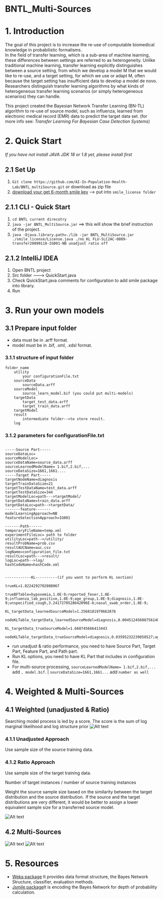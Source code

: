 # BNTL_Multi-Sources 
# 1. Introduction 

The goal of this project is to increase the re-use of computable biomedical knowledge in probabilistic formalisms.   
In the field of transfer learning, which is a sub-area of machine learning, these differences between settings are referred to as heterogeneity. Unlike traditional machine learning, transfer learning explicitly distinguishes between a source setting, from which we develop a model M that we would like to re-use, and a target setting, for which we use or adapt M, often because the target setting has insufficient data to develop a model de novo. Researchers distinguish transfer learning algorithms by what kinds of heterogeneous transfer learning scenarios (or simply heterogeneous scenarios) they can handle.  

This project created the Bayesian Network Transfer Learning (BN-TL) algorithm to re-use of source model, such as  influenza,  learned from electronic medical record (EMR) data to predict the target data set. (for more info see: *Transfer Learning For Bayesian Case Detection Systems*)



# 2. Quick Start  
*If you have not install JAVA JDK 18 or 1.8 yet, please install first*  

## 2.1 Set Up  
1. `Git clone https://github.com/AI-In-Population-Health-Lab/BNTL_multiSource.git` or download as zip file
2. [download your get 6-month smile key](https://download.bayesfusion.com/files.html?category=Academia) --> put into `smile_license folder`  


## 2.1.1 CLI - Quick Start
1. `cd BNTL current direcotry`  
2. `java -jar BNTL_MultiSource.jar` ==> this will show the brief instruction of the project.  
3. `java -Djava.library.path=./lib -jar BNTL_MultiSource.jar ./smile_license/License.java ./no_KL FLU-SLC2AC-0809-transfer20090118-IG001-NB unadjust ratio off`  


## 2.1.2 IntelliJ IDEA  
1. Open BNTL project  
2. Src folder ---> QuickStart.java  
3. Check QuickStart.java comments for configuration to add smile package into library.  
4. Run  


# 3. Run your own models  

## 3.1 Prepare input folder  
- data must be in .arff format.
- model must be in .bif, .xml, .xdsl format.  
### 3.1.1 structure of input folder
	folder_name
		utility
			your configurationFile.txt
		sourceData
			sourceData.arff
		sourceModel
			source_learn_model.bif (you could put multi-models)
		targetData
			target_test_data.arff
			target_train_data.arff
		targetModel
		result
			intermediate folder-->to store result. 
		log

### 3.1.2 parameters for configurationFile.txt

```

-----Source Part-----
sourceDataLoc=
sourceModelLoc=
sourceDataName=source_data.arff
sourceLearnedModelName= 1.bif,2.bif,...
sourceDataSize=1661,1661....
-----Target Part-----
targetNodeName=diagnosis
targetTrainDataSize=21
targetTestDataName=test_data.arff
targetTestDataSize=344
targetModelLoc=path--->targetModel/
targetDataName=train_data.arff
targetDataLoc=path-->targetData/
-------feature-------
modelLearningApproach=NB
featureSelectionApproach=IG001

-------Path------
temporaryFileName=temp.xml
experimentFileLoc= path to folder
utilityLoc=path-->/utility/
resultProbName=prob.csv
resultAUCName=auc.csv
logName=configuration_file.txt
resultLoc=path--->result/
logLoc=path-->log/
hashCodeName=hashCode.xml


------------KL----------(if you want to perform KL section)

trueKL=1.8224292702088067  

trueBFTable=hypoxemia,1.0E-9;reported_fever,1.0E-9;influenza_lab_positive,1.0E-9;age_group,1.0E-9;diagnosis,1.0E-9;unspecified_cough,3.2417270528642096E-6;nasal_swab_order,1.0E-9;   

KL_targetData_learnedSourceModel=1.2568181979662876  

nodeKLTable_targetData_learnedSourceModel=diagnosis,0.0045124560875614075;unspecified_cough,0.09813077790883455;reported_fever,0.4261776773290663;age_group,0.01770522273709965;hypoxemia,0.47951291320078326;nasal_swab_order,0.114442540587127;  

KL_targetData_trueSourceModel=1.660745666413443  

nodeKLTable_targetData_trueSourceModel=diagnosis,0.03595232239858527;age_group,0.0281376732895748;nasal_swab_order,0.05359926700974576;unspecified_cough,0.019446531674810627;reported_fever,0.4892853435516517;influenza_lab_positive,0.09896658196551227;hypoxemia,0.8059805217479895;  

```  

- run unadjust & ratio performance, you need to have Source Part, Target Part, Feature Part, and Path part.
- Run KL options, you need to have KL Part that includes in configuration file. 
- For multi-source processing, `sourceLearnedModelName= 1.bif,2.bif,...`  add `, model.bif`. | `sourceDataSize=1661,1661...` add `number as well`  



# 4. Weighted & Multi-Sources  
## 4.1 Weighted (unadjusted & Ratio)
Searching model process is led by a score. The score is the sum of log marginal likelihood and log structure prior
![Alt text](./asset/1.png)  


### 4.1.1 Unadjusted Approach
Use sample size of the source training data.
### 4.1.2 Ratio Approach
Use sample size of the target training data.  

Number of target instances / number of source training instances

Weight the source sample size based on the similarity between the target distribution and the source distribution.  If the source and the target distributions are very different, it would be better to assign a lower equivalent sample size for a transferred source model.  

![Alt text](./asset/2.png)  


## 4.2 Multi-Sources  

![Alt text](./asset/3.png)
![Alt text](./asset/4.png)  



# 5. Resources  

- [Weka package](https://waikato.github.io/weka-wiki/)  It provides data format structure, the Bayes Network Structure, classifier, evaluation methods.
- [Jsmile package](https://support.bayesfusion.com/docs/Wrappers/)It is encoding the Bayes Network for depth of probability calculation.   









